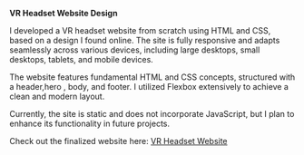 <b> VR Headset Website Design</b> 

I developed a VR headset website from scratch using HTML and CSS, based on a design I found online. The site is fully responsive and adapts seamlessly across various devices, including large desktops, small desktops, tablets, and mobile devices.

The website features fundamental HTML and CSS concepts, structured with a header,hero , body, and footer. I utilized Flexbox extensively to achieve a clean and modern layout.

Currently, the site is static and does not incorporate JavaScript, but I plan to enhance its functionality in future projects.

Check out the finalized website here: <a target="_blank" href="https://awiekerson.github.io/VRHeadset-Website/">VR Headset Website</a>

